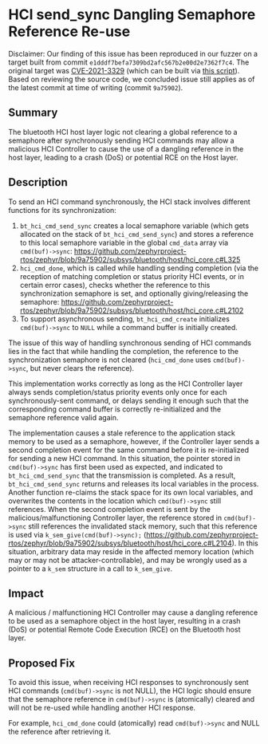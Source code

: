 # HCI send_sync Dangling Semaphore Reference Re-use
Disclaimer: Our finding of this issue has been reproduced in our fuzzer on a target built from commit `e1dddf7befa7309bd2afc567b2e00d2e7362f7c4`. The original target was [CVE-2021-3329](https://github.com/fuzzware-fuzzer/fuzzware-experiments/tree/main/03-fuzzing-new-targets/zephyr-os/prebuilt_samples/CVE-2021-3329) (which can be built via [this script](https://github.com/fuzzware-fuzzer/fuzzware-experiments/blob/main/03-fuzzing-new-targets/zephyr-os/building/build_sample_CVE-2021-3329.sh)). Based on reviewing the source code, we concluded issue still applies as of the latest commit at time of writing (commit `9a75902`).

## Summary

The bluetooth HCI host layer logic not clearing a global reference to a semaphore after synchronously sending HCI commands may allow a malicious HCI Controller to cause the use of a dangling reference in the host layer, leading to a crash (DoS) or potential RCE on the Host layer.

## Description

To send an HCI command synchronously, the HCI stack involves different functions for its synchronization:

1. `bt_hci_cmd_send_sync` creates a local semaphore variable (which gets allocated on the stack of `bt_hci_cmd_send_sync`) and stores a reference to this local semaphore variable in the global `cmd_data` array via `cmd(buf)->sync`: https://github.com/zephyrproject-rtos/zephyr/blob/9a75902/subsys/bluetooth/host/hci_core.c#L325
2. `hci_cmd_done`, which is called while handling sending completion (via the reception of matching completion or status priority HCI events, or in certain error cases), checks whether the reference to this synchronization semaphore is set, and optionally giving/releasing the semaphore: https://github.com/zephyrproject-rtos/zephyr/blob/9a75902/subsys/bluetooth/host/hci_core.c#L2102
3. To support asynchronous sending, `bt_hci_cmd_create` initializes `cmd(buf)->sync` to `NULL` while a command buffer is initially created.

The issue of this way of handling synchronous sending of HCI commands lies in the fact that while handling the completion, the reference to the synchronization semaphore is not cleared (`hci_cmd_done` uses `cmd(buf)->sync`, but never clears the reference).

This implementation works correctly as long as the HCI Controller layer always sends completion/status priority events only once for each synchronously-sent command, or delays sending it enough such that the corresponding command buffer is correctly re-initialized and the semaphore reference valid again.

The implementation causes a stale reference to the application stack memory to be used as a semaphore, however, if the Controller layer sends a second completion event for the same command before it is re-initialized for sending a new HCI command. In this situation, the pointer stored in `cmd(buf)->sync` has first been used as expected, and indicated to `bt_hci_cmd_send_sync` that the transmission is completed. As a result, `bt_hci_cmd_send_sync` returns and releases its local variables in the process. Another function re-claims the stack space for its own local variables, and overwrites the contents in the location which `cmd(buf)->sync` still references. When the second completion event is sent by the malicious/malfunctioning Controller layer, the reference stored in `cmd(buf)->sync` still references the invalidated stack memory, such that this reference is used via `k_sem_give(cmd(buf)->sync);` (https://github.com/zephyrproject-rtos/zephyr/blob/9a75902/subsys/bluetooth/host/hci_core.c#L2104). In this situation, arbitrary data may reside in the affected memory location (which may or may not be attacker-controllable), and may be wrongly used as a pointer to a `k_sem` structure in a call to `k_sem_give`.

## Impact

A malicious / malfunctioning HCI Controller may cause a dangling reference to be used as a semaphore object in the host layer, resulting in a crash (DoS) or potential Remote Code Execution (RCE) on the Bluetooth host layer.

## Proposed Fix

To avoid this issue, when receiving HCI responses to synchronously sent HCI commands (`cmd(buf)->sync` is not NULL), the HCI logic should ensure that the semaphore reference in `cmd(buf)->sync` is (atomically) cleared and will not be re-used while handling another HCI response.

For example, `hci_cmd_done` could (atomically) read `cmd(buf)->sync` and NULL the reference after retrieving it.
